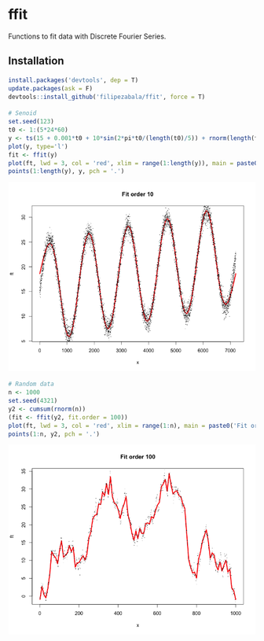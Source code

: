 # ffit
Functions to fit data with Discrete Fourier Series.

## Installation
```r
install.packages('devtools', dep = T)
update.packages(ask = F)
devtools::install_github('filipezabala/ffit', force = T)

# Senoid
set.seed(123)
t0 <- 1:(5*24*60)
y <- ts(15 + 0.001*t0 + 10*sin(2*pi*t0/(length(t0)/5)) + rnorm(length(t0)), freq=length(t0)/5)
plot(y, type='l')
fit <- ffit(y)
plot(ft, lwd = 3, col = 'red', xlim = range(1:length(y)), main = paste0('Fit order ', fit$fit.order))
points(1:length(y), y, pch = '.')
```
![](img/senoid.png)

```r
# Random data
n <- 1000
set.seed(4321)
y2 <- cumsum(rnorm(n))
(fit <- ffit(y2, fit.order = 100))
plot(ft, lwd = 3, col = 'red', xlim = range(1:n), main = paste0('Fit order ', fit$fit.order))
points(1:n, y2, pch = '.')
```
![](img/random.png)
